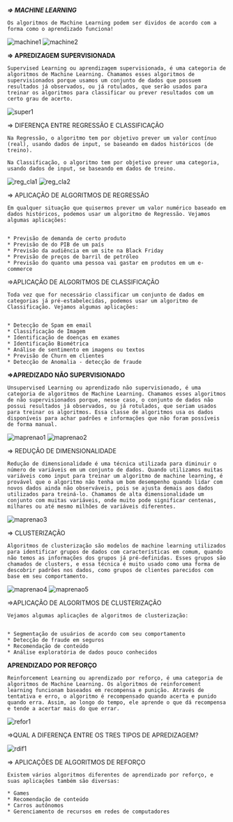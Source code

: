 ***=> MACHINE LEARNING***
    
    Os algoritmos de Machine Learning podem ser dividos de acordo com a forma como o aprendizado funciona!

![machine1](imagens/tipos_apredizado.png)
![machine2](imagens/tipos_apredizado2.png)

**=> APREDIZAGEM SUPERVISIONADA**

    Supervised Learning ou aprendizagem supervisionada, é uma categoria de algoritmos de Machine Learning. Chamamos esses algoritmos de supervisionados porque usamos um conjunto de dados que possuem resultados já observados, ou já rotulados, que serão usados para treinar os algoritmos para classificar ou prever resultados com um certo grau de acerto.

![super1](imagens/apred_super1.png)

=> DIFERENÇA ENTRE REGRESSÃO E CLASSIFICAÇÃO

    Na Regressão, o algoritmo tem por objetivo prever um valor contínuo (real), usando dados de input, se baseando em dados históricos (de treino).

    Na Classificação, o algoritmo tem por objetivo prever uma categoria, usando dados de input, se baseando em dados de treino.

![reg_cla1](imagens/reg_cla1.jpg)
![reg_cla2](imagens/reg_cla2.png)

=> APLICAÇÃO DE ALGORITMOS DE REGRESSÃO

    Em qualquer situação que quisermos prever um valor numérico baseado em dados históricos, podemos usar um algoritmo de Regressão. Vejamos algumas aplicações:


    * Previsão de demanda de certo produto
    * Previsão de do PIB de um país
    * Previsão da audiência em um site na Black Friday
    * Previsão de preços de barril de petróleo
    * Previsão do quanto uma pessoa vai gastar em produtos em um e-commerce

=>APLICAÇÃO DE ALGORITMOS DE CLASSIFICAÇÃO

    Toda vez que for necessário classificar um conjunto de dados em categorias já pré-estabelecidas, podemos usar um algoritmo de Classificação. Vejamos algumas aplicações:


    * Detecção de Spam em email
    * Classificação de Imagem
    * Identificação de doenças em exames
    * Identificação Biométrica
    * Análise de sentimento em imagens ou textos
    * Previsão de Churn em clientes 
    * Detecção de Anomalia - detecção de fraude

**=>APREDIZADO NÃO SUPERVISIONADO**

    Unsupervised Learning ou aprendizado não supervisionado, é uma categoria de algoritmos de Machine Learning. Chamamos esses algoritmos de não supervisionados porque, nesse caso, o conjunto de dados não possui resultados já observados, ou já rotulados, que seriam usados para treinar os algoritmos. Essa classe de algoritmos usa os dados disponíveis para achar padrões e informações que não foram possíveis de forma manual.

![maprenao1](imagens/apred_naosuper1.png)
![maprenao2](imagens/apred_naosuper2.webp)

=> REDUÇÃO DE DIMENSIONALIDADE

    Redução de dimensionalidade é uma técnica utilizada para diminuir o número de variáveis em um conjunto de dados. Quando utilizamos muitas variáveis como input para treinar um algoritmo de machine learning, é provável que o algoritmo não tenha um bom desempenho quando lidar com novos dados ainda não observáveis, pois se ajusta demais aos dados utilizados para treiná-lo. Chamamos de alta dimensionalidade um conjunto com muitas variáveis, onde muito pode significar centenas, milhares ou até mesmo milhões de variáveis diferentes.

![maprenao3](imagens/apred_naosuper3.png)

=> CLUSTERIZAÇÃO

    Algoritmos de clusterização são modelos de machine learning utilizados para identificar grupos de dados com características em comum, quando não temos as informações dos grupos já pré-definidas. Esses grupos são chamados de clusters, e essa técnica é muito usado como uma forma de descobrir padrões nos dados, como grupos de clientes parecidos com base em seu comportamento.

![maprenao4](imagens/apred_naosuper4.png)
![maprenao5](imagens/apred_naosuper5.png)

=>APLICAÇÃO DE ALGORITMOS DE CLUSTERIZAÇÃO

    Vejamos algumas aplicações de algoritmos de clusterização:


    * Segmentação de usuários de acordo com seu comportamento
    * Detecção de fraude em seguros
    * Recomendação de conteúdo
    * Análise exploratória de dados pouco conhecidos

**APRENDIZADO POR REFORÇO**

    Reinforcement Learning ou aprendizado por reforço, é uma categoria de algoritmos de Machine Learning. Os algoritmos de reinforcement learning funcionam baseados em recompensa e punição. Através de tentativa e erro, o algoritmo é recompensado quando acerta e punido quando erra. Assim, ao longo do tempo, ele aprende o que dá recompensa e tende a acertar mais do que errar.

![refor1](imagens/refor1.png)

=>QUAL A DIFERENÇA ENTRE OS TRES TIPOS DE APREDIZAGEM?

![rdif1](imagens/dif1.png)

=> APLICAÇÕES DE ALGORITMOS DE REFORÇO

    Existem vários algoritmos diferentes de aprendizado por reforço, e suas aplicações também são diversas:

    * Games
    * Recomendação de conteúdo
    * Carros autônomos
    * Gerenciamento de recursos em redes de computadores